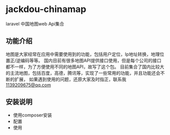 # jackdou-chinamap
laravel 中国地图web Api集合

## 功能介绍

  地图是大家经常在应用中需要使用到的功能，包括用户定位，Ip地址转换，地理位置正/逆编码等等。
  国内目前有很多地图API提供接口使用，但是每个公司的接口都不一样，为了方便使用不同的地图API，故写了这个包。
  目前集合了国内比较大的主流地图，包括百度，高德，腾讯等，实现了一些常用的功能，并且功能还会不断的扩展，
  如果遇到使用的问题，还原大家及时指正，联系我<1139209675@qq.com>
  
## 安装说明

  - 使用composer安装
  - 配置
  - 使用
  
